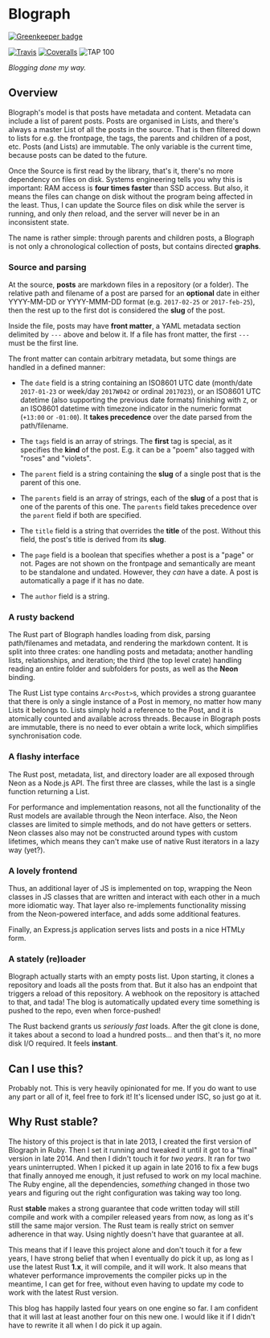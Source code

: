 # Blograph

[![Greenkeeper badge](https://badges.greenkeeper.io/passcod/blograph.svg)](https://greenkeeper.io/)

[![Travis](https://img.shields.io/travis/passcod/blograph.svg?style=flat-square)](https://travis-ci.org/passcod/blograph)
[![Coveralls](https://img.shields.io/coveralls/passcod/blograph.svg?style=flat-square)](https://coveralls.io/github/passcod/blograph)
![TAP 100](https://img.shields.io/badge/TAP-100-000000.svg?style=flat-square)

_Blogging done my way._

## Overview

Blograph's model is that posts have metadata and content. Metadata can include
a list of parent posts. Posts are organised in Lists, and there's always a
master List of all the posts in the source. That is then filtered down to lists
for e.g. the frontpage, the tags, the parents and children of a post, etc.
Posts (and Lists) are immutable. The only variable is the current time, because
posts can be dated to the future.

Once the Source is first read by the library, that's it, there's no more
dependency on files on disk. Systems engineering tells you why this is
important: RAM access is **four times faster** than SSD access. But also, it
means the files can change on disk without the program being affected in the
least. Thus, I can update the Source files on disk while the server is running,
and only _then_ reload, and the server will never be in an inconsistent state.

The name is rather simple: through parents and children posts, a Blograph is
not only a chronological collection of posts, but contains directed **graphs**.

### Source and parsing

At the source, **posts** are markdown files in a repository (or a folder). The
relative path and filename of a post are parsed for an **optional** date in
either YYYY-MM-DD or YYYY-MMM-DD format (e.g. `2017-02-25` or `2017-feb-25`),
then the rest up to the first dot is considered the **slug** of the post.

Inside the file, posts may have **front matter**, a YAML metadata section
delimited by `---` above and below it. If a file has front matter, the first
`---` must be the first line.

The front matter can contain arbitrary metadata, but some things are handled
in a defined manner:

- The `date` field is a string containing an ISO8601 UTC date (month/date
  `2017-01-23` or week/day `2017W042` or ordinal `2017023`), or an ISO8601 UTC
  datetime (also supporting the previous date formats) finishing with `Z`, or
  an ISO8601 datetime with timezone indicator in the numeric format (`+13:00`
  or `-01:00`). It **takes precedence** over the date parsed from the
  path/filename.

- The `tags` field is an array of strings. The **first** tag is special, as it
  specifies the **kind** of the post. E.g. it can be a "poem" also tagged with
  "roses" and "violets".

- The `parent` field is a string containing the **slug** of a single post that
  is the parent of this one.

- The `parents` field is an array of strings, each of the **slug** of a post
  that is one of the parents of this one. The `parents` field takes precedence
  over the `parent` field if both are specified.

- The `title` field is a string that overrides the **title** of the post.
  Without this field, the post's title is derived from its **slug**.

- The `page` field is a boolean that specifies whether a post is a "page" or
  not. Pages are not shown on the frontpage and semantically are meant to be
  standalone and undated. However, they *can* have a date. A post is
  automatically a page if it has no date.

- The `author` field is a string.

### A rusty backend

The Rust part of Blograph handles loading from disk, parsing path/filenames and
metadata, and rendering the markdown content. It is split into three crates:
one handling posts and metadata; another handling lists, relationships, and
iteration; the third (the top level crate) handling reading an entire folder
and subfolders for posts, as well as the **Neon** binding.

The Rust List type contains `Arc<Post>`s, which provides a strong guarantee
that there is only a single instance of a Post in memory, no matter how many
Lists it belongs to. Lists simply hold a reference to the Post, and it is
atomically counted and available across threads. Because in Blograph posts are
immutable, there is no need to ever obtain a write lock, which simplifies
synchronisation code.

### A flashy interface

The Rust post, metadata, list, and directory loader are all exposed through
Neon as a Node.js API. The first three are classes, while the last is a single
function returning a List.

For performance and implementation reasons, not all the functionality of the
Rust models are available through the Neon interface. Also, the Neon classes
are limited to simple methods, and do not have getters or setters. Neon classes
also may not be constructed around types with custom lifetimes, which means
they can't make use of native Rust iterators in a lazy way (yet?).

### A lovely frontend

Thus, an additional layer of JS is implemented on top, wrapping the Neon
classes in JS classes that are written and interact with each other in a much
more idiomatic way. That layer also re-implements functionality missing from
the Neon-powered interface, and adds some additional features.

Finally, an Express.js application serves lists and posts in a nice HTMLy form.

### A stately (re)loader

Blograph actually starts with an empty posts list. Upon starting, it clones a
repository and loads all the posts from that. But it also has an endpoint that
triggers a reload of this repository. A webhook on the repository is attached
to that, and tada! The blog is automatically updated every time something is
pushed to the repo, even when force-pushed!

The Rust backend grants us _seriously fast_ loads. After the git clone is done,
it takes about a second to load a hundred posts… and then that's it, no more
disk I/O required. It feels **instant**.

## Can I use this?

Probably not. This is very heavily opinionated for me. If you do want to use
any part or all of it, feel free to fork it! It's licensed under ISC, so just
go at it.

## Why Rust stable?

The history of this project is that in late 2013, I created the first version
of Blograph in Ruby. Then I set it running and tweaked it until it got to a
"final" version in late 2014. And then I didn't touch it for _two years_. It
ran for two years uninterrupted. When I picked it up again in late 2016 to fix
a few bugs that finally annoyed me enough, it just refused to work on my local
machine. The Ruby engine, all the dependencies, _something_ changed in those
two years and figuring out the right configuration was taking way too long.

Rust **stable** makes a strong guarantee that code written today will still
compile and work with a compiler released years from now, as long as it's still
the same major version. The Rust team is really strict on semver adherence in
that way. Using nightly doesn't have that guarantee at all.

This means that if I leave this project alone and don't touch it for a few
years, I have strong belief that when I eventually do pick it up, as long as I
use the latest Rust **1.x**, it will compile, and it will work. It also means
that whatever performance improvements the compiler picks up in the meantime, I
can get for free, without even having to update my code to work with the latest
Rust version.

This blog has happily lasted four years on one engine so far. I am confident
that it will last at least another four on this new one. I would like it if I
didn't have to rewrite it all when I do pick it up again.
